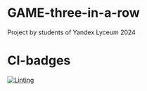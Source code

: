 # GAME-three-in-a-row
Project by students of Yandex Lyceum 2024

# CI-badges

[![Linting](https://github.com/weplok/GAME-three-in-a-row/actions/workflows/blank.yml/badge.svg)](https://github.com/weplok/GAME-three-in-a-row/actions/workflows/blank.yml)